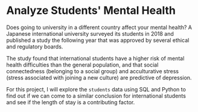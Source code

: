# Analyze Students' Mental Health
Does going to university in a different country affect your mental health? A Japanese international university surveyed its students in 2018 and published a study the following year that was approved by several ethical and regulatory boards.

The study found that international students have a higher risk of mental health difficulties than the general population, and that social connectedness (belonging to a social group) and acculturative stress (stress associated with joining a new culture) are predictive of depression.

For this project, I will explore the `students` data using SQL and Python to find out if we can come to a similar conclusion for international students and see if the length of stay is a contributing factor.
